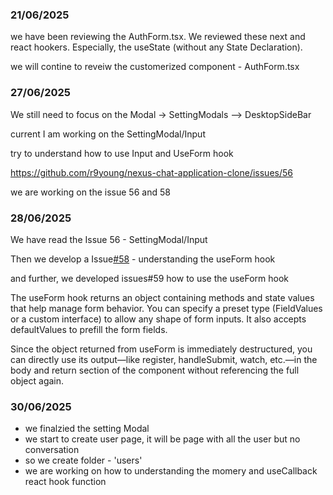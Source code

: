 ### 21/06/2025

we have been reviewing the AuthForm.tsx. We reviewed these next and react hookers. Especially, the useState (without any State Declaration).


we will contine to reveiw the customerized component - AuthForm.tsx



### 27/06/2025

We still need to focus on the Modal -> SettingModals --> DesktopSideBar

current I am working on the SettingModal/Input

try to understand how to use Input and UseForm hook

https://github.com/r9young/nexus-chat-application-clone/issues/56

we are working on the issue 56 and 58


### 28/06/2025

We have read the Issue 56 - SettingModal/Input

Then we develop a Issue[#58](https://github.com/r9young/nexus-chat-application-clone/issues/58) - understanding the useForm hook

and further, we developed issues#59 how to use the useForm hook


The useForm hook returns an object containing methods and state values that help manage form behavior. You can specify a preset type (FieldValues or a custom interface) to allow any shape of form inputs. It also accepts defaultValues to prefill the form fields.

Since the object returned from useForm is immediately destructured, you can directly use its output—like register, handleSubmit, watch, etc.—in the body and return section of the component without referencing the full object again.



### 30/06/2025

- we finalzied the setting Modal
- we start to create user page, it will be page with all the user but no conversation
- so we create folder - 'users'
- we are working on how to understanding the momery and useCallback react hook function